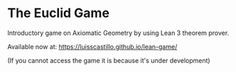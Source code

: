 # The Euclid Game

Introductory game on Axiomatic Geometry by using Lean 3 theorem prover.

Available now at: https://luisscastillo.github.io/lean-game/

(If you cannot access the game it is because it's under development)
